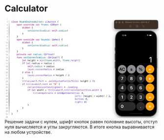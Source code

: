 #  Calculator

![2](https://github.com/VladimirFibe/Calculator/blob/main/img/2.png)
Решение задачи с нулем, шрифт кнопок равен половние высоты, отступ нуля вычисляется и углы закругляются. 
В итоге кнопка выравнивается на любом устройстве. 

